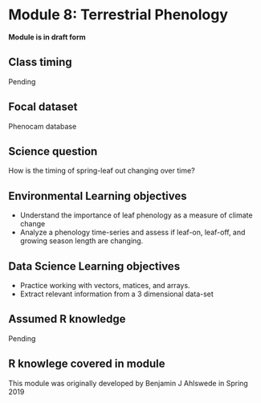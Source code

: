 # Module 8: Terrestrial Phenology

**Module is in draft form**

## Class timing

Pending

## Focal dataset

Phenocam database

## Science question

How is the timing of spring-leaf out changing over time?

## Environmental Learning objectives

* Understand the importance of leaf phenology as a measure of climate change
* Analyze a phenology time-series and assess if leaf-on, leaf-off, and growing 
  season length are changing.
  
## Data Science Learning objectives

* Practice working with vectors, matices, and arrays.
* Extract relevant information from a 3 dimensional data-set

## Assumed R knowledge

Pending

## R knowlege covered in module

This module was originally developed by Benjamin J Ahlswede in Spring 2019

